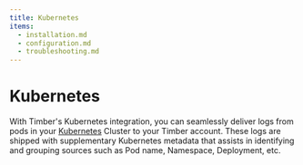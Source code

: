```yaml
---
title: Kubernetes
items:
  - installation.md
  - configuration.md
  - troubleshooting.md
---
```


# Kubernetes

With Timber's Kubernetes integration, you can seamlessly deliver logs from pods in your [Kubernetes] Cluster to your
Timber account. These logs are shipped with supplementary Kubernetes metadata that assists in identifying and grouping
sources such as Pod name, Namespace, Deployment, etc.

[Kubernetes]: https://kubernetes.io/
